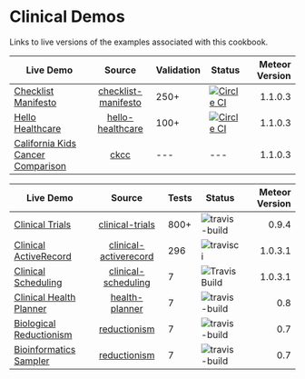 Clinical Demos  
========================================
Links to live versions of the examples associated with this cookbook.  
 

| Live Demo     | Source|    Validation   |  Status  | Meteor Version  |
| ------------- |:----------------:| ----------------| ---------------- | ---------------:|
| [Checklist Manifesto](http://checklist-manifesto.meteor.com/) | [checklist-manifesto](https://github.com/clinical-meteor/checklist-manifesto) | 250+ | [![Circle CI](https://circleci.com/gh/clinical-meteor/checklist-manifesto/tree/master.svg?style=svg)](https://circleci.com/gh/clinical-meteor/checklist-manifesto/tree/master)| 1.1.0.3 |
| [Hello Healthcare](http://hello-healthcare.meteor.com/) | [hello-healthcare](https://github.com/clinical-meteor/hello-healthcare) | 100+ | [![Circle CI](https://circleci.com/gh/clinical-meteor/hello-healthcare/tree/master.svg?style=svg)](https://circleci.com/gh/clinical-meteor/hello-healthcare/tree/master)| 1.1.0.3 |
| [California Kids Cancer Comparison](http://ckcc.meteor.com/) | [ckcc](https://github.com/clinical-meteor/ckcc) | --- | --- | 1.1.0.3 |


| Live Demo     | Source|    Tests   |  Status  | Meteor Version  |
| ------------- |:----------------:| ----------------| ---------------- | ---------------:|
| [Clinical Trials](http://clinical-trials.meteor.com/) | [clinical-trials](https://github.com/awatson1978/clinical-trials) | 800+ | ![travis-build](https://travis-ci.org/awatson1978/clinical-trials.svg?branch=master) | 0.9.4 |
| [Clinical ActiveRecord](https://clinical-activerecord.meteor.com)  | [clinical-activerecord](https://github.com/awatson1978/clinical-activerecord) | 296 | ![travisci](https://travis-ci.org/awatson1978/clinical-activerecord.svg) |  1.0.3.1 |
| [Clinical Scheduling](https://clinical-scheduling.meteor.com)   | [clinical-scheduling](https://github.com/awatson1978/clinical-scheduling) |  7 | ![Travis Build](https://travis-ci.org/awatson1978/clinical-scheduling.svg?branch=master) | 1.0.3.1 |
| [Clinical Health Planner](http://senescence.meteor.com/) | [health-planner](https://github.com/awatson1978/health-planner) | 7 | ![travis-build](https://travis-ci.org/awatson1978/health-planner.svg?branch=master) | 0.8 |
| [Biological Reductionism](http://reductionism.meteor.com/) | [reductionism](https://github.com/awatson1978/reductionism) | 7 | ![travis-build](https://travis-ci.org/awatson1978/reductionism.svg?branch=master) | 0.7 |
| [Bioinformatics Sampler](http://reductionism.meteor.com/) | [reductionism](https://github.com/awatson1978/d3-flare-demo) | 7 | ![travis-build](https://travis-ci.org/awatson1978/d3-flare-demo.svg?branch=master) | 0.7 |

